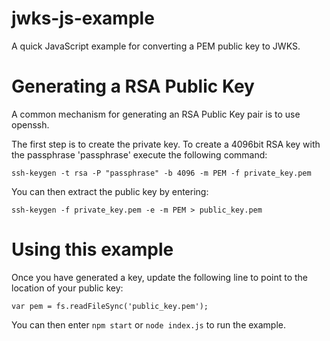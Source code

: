# jwks-js-example
A quick JavaScript example for converting a PEM public key to JWKS.
# Generating a RSA Public Key

A common mechanism for generating an RSA Public Key pair is to use openssh.  

The first step is to create the private key.  To create a 4096bit RSA key with the passphrase 'passphrase' execute the following command:

`ssh-keygen -t rsa -P "passphrase" -b 4096 -m PEM -f private_key.pem`

You can then extract the public key by entering:

`ssh-keygen -f private_key.pem -e -m PEM > public_key.pem`

# Using this example

Once you have generated a key, update the following line to point to the location of your public key:

`var pem = fs.readFileSync('public_key.pem');`

You can then enter `npm start` or `node index.js` to run the example.